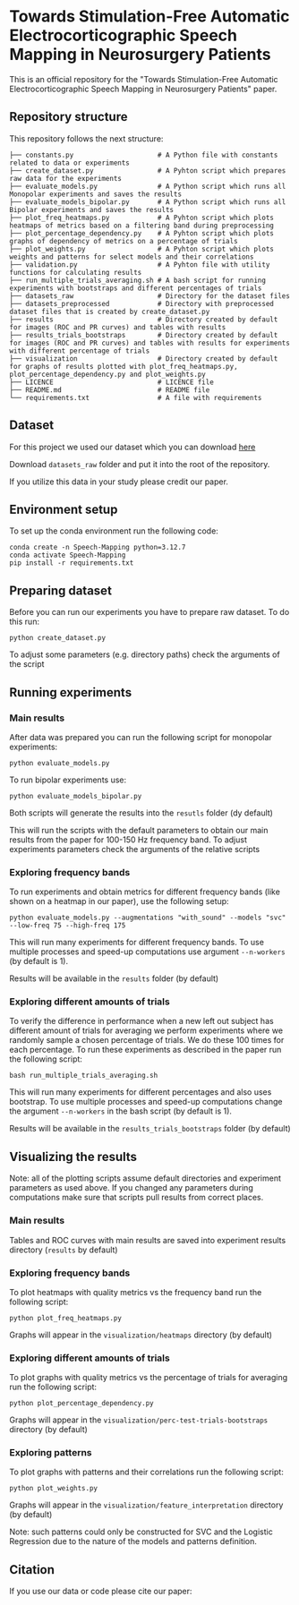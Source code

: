 # Towards Stimulation-Free Automatic Electrocorticographic Speech Mapping in Neurosurgery Patients

This is an official repository for the "Towards Stimulation-Free Automatic Electrocorticographic Speech Mapping in 
Neurosurgery Patients" paper.

## Repository structure

This repository follows the next structure:
```     
├── constants.py                     # A Python file with constants related to data or experiments
├── create_dataset.py                # A Pyhton script which prepares raw data for the experiments
├── evaluate_models.py               # A Python script which runs all Monopolar experiments and saves the results 
├── evaluate_models_bipolar.py       # A Python script which runs all Bipolar experiments and saves the results 
├── plot_freq_heatmaps.py            # A Pyhton script which plots heatmaps of metrics based on a filtering band during preprocessing
├── plot_percentage_dependency.py    # A Pyhton script which plots graphs of dependency of metrics on a percentage of trials
├── plot_weights.py                  # A Pyhton script which plots weights and patterns for select models and their correlations 
├── validation.py                    # A Pyhton file with utility functions for calculating results 
├── run_multiple_trials_averaging.sh # A bash script for running experiments with bootstraps and different percentages of trials 
├── datasets_raw                     # Directory for the dataset files
├── datasets_preprocessed            # Directory with preprocessed dataset files that is created by create_dataset.py
├── results                          # Directory created by default for images (ROC and PR curves) and tables with results  
├── results_trials_bootstraps        # Directory created by default for images (ROC and PR curves) and tables with results for experiments with different percentage of trials  
├── visualization                    # Directory created by default for graphs of results plotted with plot_freq_heatmaps.py, plot_percentage_dependency.py and plot_weights.py  
├── LICENCE                          # LICENCE file
├── README.md                        # README file
└── requirements.txt                 # A file with requirements 
```

## Dataset

For this project we used our dataset which you can download [here](https://osf.io/xuegw/)  

Download ```datasets_raw``` folder and put it into the root of the repository.

If you utilize this data in your study please credit our paper.

## Environment setup

To set up the conda environment run the following code:

```
conda create -n Speech-Mapping python=3.12.7
conda activate Speech-Mapping
pip install -r requirements.txt
```

## Preparing dataset

Before you can run our experiments you have to prepare raw dataset. To do this run:

```
python create_dataset.py
```

To adjust some parameters (e.g. directory paths) check the arguments of the script

## Running experiments

### Main results

After data was prepared you can run the following script for monopolar experiments:

```
python evaluate_models.py
```

To run bipolar experiments use:

```
python evaluate_models_bipolar.py
```

Both scripts will generate the results into the ```resutls``` folder (dy default)

This will run the scripts with the default parameters to obtain our main results from the paper for 100-150 Hz frequency band.
To adjust experiments parameters check the arguments of the relative scripts

### Exploring frequency bands

To run experiments and obtain metrics for different frequency bands (like shown on a heatmap in our paper), use the following setup:

```
python evaluate_models.py --augmentations "with_sound" --models "svc" --low-freq 75 --high-freq 175
```

This will run many experiments for different frequency bands. To use multiple processes and speed-up computations use argument ```--n-workers``` (by default is 1).

Results will be available in the ```results``` folder (by default)

### Exploring different amounts of trials

To verify the difference in performance when a new left out subject has different amount of trials for averaging we perform experiments where we randomly sample a chosen percentage of trials. We do these 100 times for each percentage. To run these experiments as described in the paper run the following script:

```
bash run_multiple_trials_averaging.sh
```

This will run many experiments for different percentages and also uses bootstrap. To use multiple processes and speed-up computations change the argument ```--n-workers``` in the bash script (by default is 1).

Results will be available in the ```results_trials_bootstraps``` folder (by default)

## Visualizing the results

Note: all of the plotting scripts assume default directories and experiment parameters as used above. 
If you changed any parameters during computations make sure that scripts pull results from correct places.

### Main results

Tables and ROC curves with main results are saved into experiment results directory (```results``` by default)

### Exploring frequency bands

To plot heatmaps with quality metrics vs the frequency band run the following script:

```python plot_freq_heatmaps.py```

Graphs will appear in the ```visualization/heatmaps``` directory (by default)

### Exploring different amounts of trials

To plot graphs with quality metrics vs the percentage of trials for averaging run the following script:

```python plot_percentage_dependency.py```

Graphs will appear in the ```visualization/perc-test-trials-bootstraps``` directory (by default)

### Exploring patterns

To plot graphs with patterns and their correlations run the following script:

```python plot_weights.py```

Graphs will appear in the ```visualization/feature_interpretation``` directory (by default)

Note: such patterns could only be constructed for SVC and the Logistic Regression due to the nature of the models and patterns definition. 

## Citation

If you use our data or code please cite our paper:
